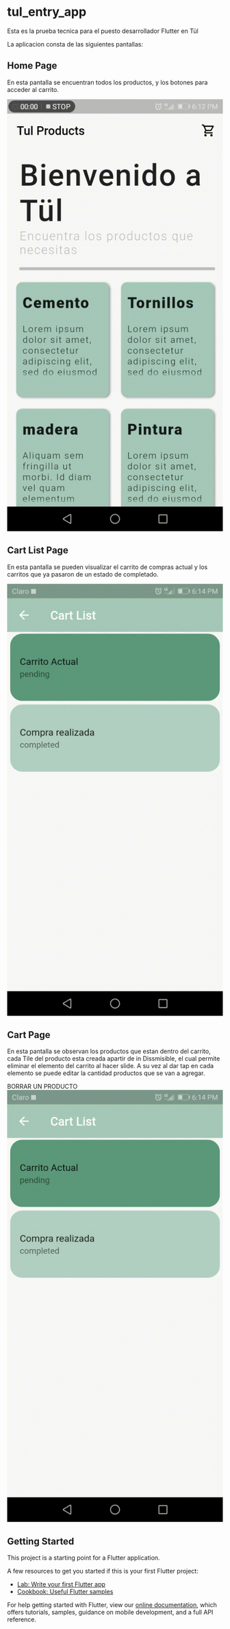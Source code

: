 # tul_entry_app

Esta es la prueba tecnica para el puesto desarrollador Flutter en Tül

La aplicacion consta de las siguientes pantallas:

## Home Page

En esta pantalla se encuentran todos los productos, y los botones para
acceder al carrito.

![alt-text](images/homepage.gif)

## Cart List Page

En esta pantalla se pueden visualizar el carrito de compras actual y los carritos que ya pasaron de un estado de completado.

![alt-text](images/cartlist.gif)

## Cart Page
En esta pantalla se observan los productos que estan dentro del carrito, cada Tile del producto esta creada apartir de in Dissmisible, el cual permite eliminar el elemento del carrito al hacer slide. A su vez al dar tap en cada elemento se puede editar la cantidad productos que se van a agregar.

BORRAR UN PRODUCTO
![alt-text](images/cartdismiss.gif)

## Getting Started

This project is a starting point for a Flutter application.

A few resources to get you started if this is your first Flutter project:

- [Lab: Write your first Flutter app](https://flutter.dev/docs/get-started/codelab)
- [Cookbook: Useful Flutter samples](https://flutter.dev/docs/cookbook)

For help getting started with Flutter, view our
[online documentation](https://flutter.dev/docs), which offers tutorials,
samples, guidance on mobile development, and a full API reference.
